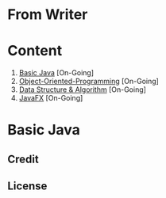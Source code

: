 # From Writer


# Content
1. [Basic Java](./0-Note/01-Basic.md) [On-Going]
2. [Object-Oriented-Programming](./0-Note/02-OOP.md) [On-Going]
3. [Data Structure & Algorithm](./0-Note/03-DSA.md) [On-Going]
4. [JavaFX](./0-Note/04-JavaFX.md) [On-Going]

# Basic Java

## Credit

## License
